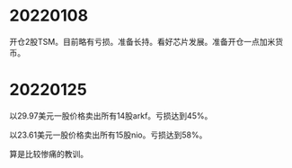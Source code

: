 # 20220108

开仓2股TSM。目前略有亏损。准备长持。看好芯片发展。准备开仓一点加米货币。



# 20220125

以29.97美元一股价格卖出所有14股arkf。亏损达到45%。

以23.61美元一股价格卖出所有15股nio。亏损达到58%。

算是比较惨痛的教训。

